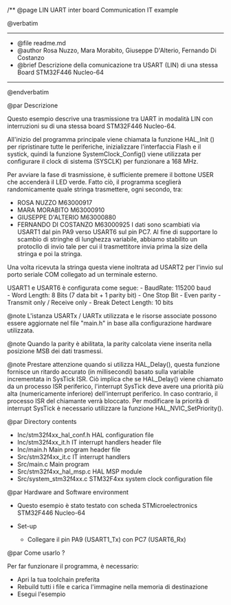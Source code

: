 /**
  @page LIN UART inter board Communication IT example

  @verbatim
  *****************************************************************************************************
  * @file    readme.md 
  * @author  Rosa Nuzzo, Mara Morabito, Giuseppe D'Alterio, Fernando Di Costanzo 
  * @brief   Descrizione della comunicazione tra USART (LIN) di una stessa Board STM32F446 Nucleo-64
  *****************************************************************************************************

  @endverbatim

@par Descrizione

Questo esempio descrive una trasmissione tra UART in modalità LIN con interruzioni su di una stessa
board STM32F446 Nucleo-64.

All'inizio del programma principale viene chiamata la funzione HAL_Init () per ripristinare tutte 
le periferiche, inizializzare l'interfaccia Flash e il systick, quindi la funzione SystemClock_Config() 
viene utilizzata per configurare il clock di sistema (SYSCLK) per funzionare a 168 MHz.

Per avviare la fase di trasmissione, è sufficiente premere il bottone USER che accenderà il LED verde.
Fatto ciò, il programma sceglierà randomicamente quale stringa trasmettere, ogni secondo, tra:
- ROSA NUZZO M63000917
- MARA MORABITO M63000910
- GIUSEPPE D'ALTERIO M63000880
- FERNANDO DI COSTANZO M63000925
I dati sono scambiati via USART1 dal pin PA9 verso USART6 sul pin PC7. Al fine di supportare lo scambio di
stringhe di lunghezza variabile, abbiamo stabilito un protocllo di invio tale per cui il trasmettitore
invia prima la size della stringa e poi la stringa.

Una volta ricevuta la stringa questa viene inoltrata ad USART2 per l'invio sul porto seriale COM collegato ad
un terminale esterno.

USART1 e USART6 è configurata come segue:
	- BaudRate: 115200 baud  
	- Word Length: 8 Bits (7 data bit + 1 parity bit)
	- One Stop Bit
	- Even parity
    - Transmit only / Receive only
    - Break Detect Length: 10 bits

@note L'istanza USARTx / UARTx utilizzata e le risorse associate possono essere aggiornate nel file 
	  "main.h" in base alla configurazione hardware utilizzata.

@note Quando la parity è abilitata, la parity calcolata viene inserita nella posizione MSB dei dati trasmessi.

@note Prestare attenzione quando si utilizza HAL_Delay(), questa funzione fornisce un ritardo accurato 
	  (in millisecondi) basato sulla variabile incrementata in SysTick ISR. Ciò implica che se HAL_Delay() viene 
	  chiamato da un processo ISR periferico, l'interrupt SysTick deve avere una priorità più alta (numericamente 
	  inferiore) dell'interrupt periferico. In caso contrario, il processo ISR del chiamante verrà bloccato. Per 
	  modificare la priorità di interrupt SysTick è necessario utilizzare la funzione HAL_NVIC_SetPriority().
	  

@par Directory contents 

  - Inc/stm32f4xx_hal_conf.h    HAL configuration file
  - Inc/stm32f4xx_it.h          IT interrupt handlers header file
  - Inc/main.h                  Main program header file  
  - Src/stm32f4xx_it.c          IT interrupt handlers
  - Src/main.c                  Main program
  - Src/stm32f4xx_hal_msp.c     HAL MSP module
  - Src/system_stm32f4xx.c      STM32F4xx system clock configuration file
  

@par Hardware and Software environment 
   
  - Questo esempio è stato testato con scheda STMicroelectronics STM32F446 Nucleo-64
	
  - Set-up
	- Collegare il pin PA9 (USART1_Tx) con PC7 (USART6_Rx)  
  
@par Come usarlo ?

Per far funzionare il programma, è necessario:
 - Apri la tua toolchain preferita
 - Rebuild tutti i file e carica l'immagine nella memoria di destinazione
 - Esegui l'esempio

